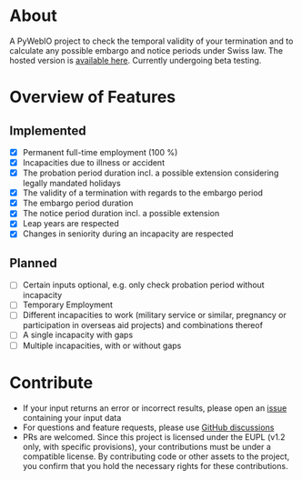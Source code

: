 # About

A PyWebIO project to check the temporal validity of your termination and to calculate any possible embargo and notice periods under Swiss law. The hosted version is [available here](https://www.llq.ch/tools/termination-calc). Currently undergoing beta testing.

# Overview of Features

## Implemented

- [x] Permanent full-time employment (100 %)
- [x] Incapacities due to illness or accident
- [x] The probation period duration incl. a possible extension considering legally mandated holidays
- [x] The validity of a termination with regards to the embargo period
- [x] The embargo period duration
- [x] The notice period duration incl. a possible extension
- [x] Leap years are respected
- [x] Changes in seniority during an incapacity are respected

## Planned

- [ ] Certain inputs optional, e.g. only check probation period without incapacity
- [ ] Temporary Employment
- [ ] Different incapacities to work (military service or similar, pregnancy or participation in overseas aid projects) and combinations thereof
- [ ] A single incapacity with gaps
- [ ] Multiple incapacities, with or without gaps

# Contribute

- If your input returns an error or incorrect results, please open an [issue](https://github.com/quadratecode/ch-termination-calc/issues) containing your input data
- For questions and feature requests, please use [GitHub discussions](https://github.com/quadratecode/ch-termination-calc/discussions)
- PRs are welcomed. Since this project is licensed under the EUPL (v1.2 only, with specific provisions), your contributions must be under a compatible license. By contributing code or other assets to the project, you confirm that you hold the necessary rights for these contributions.
